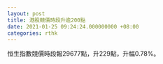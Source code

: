 ```yaml
---
layout: post
title: 港股競價時段升逾200點
date: 2021-01-25 09:24:24.000000000 +08:00
categories: rthk
---
```


恒生指數競價時段報29677點，升229點，升幅0.78%。
